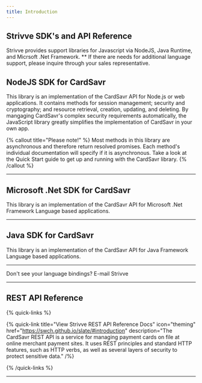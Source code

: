```yaml
---
title: Introduction
---
```


## Strivve SDK's and API Reference
Strivve provides support libraries for Javascript via NodeJS, Java Runtime, and Micrsoft .Net Framework.  ** If there are needs for additional language support, please inquire through your sales representative.

## NodeJS SDK for CardSavr

This library is an implementation of the CardSavr API for Node.js or web applications. It contains methods for session management; security and cryptography; and resource retrieval, creation, updating, and deleting. By mangaging CardSavr's complex security requirements automatically, the JavaScript library greatly simplifies the implementation of CardSavr in your own app.

{% callout title="Please note!" %}
Most methods in this library are asynchronous and therefore return resolved promises. Each method's individual documentation will specify if it is asynchronous.  Take a look at the Quick Start guide to get up and running with the CardSavr library.
{% /callout %}

---

## Microsoft \.Net SDK for CardSavr
This library is an implementation of the CardSavr API for Microsoft .Net Framework Language based applications.

---

## Java SDK for CardSavr
This library is an implementation of the CardSavr API for Java Framework Language based applications.

---

Don't see your language bindings? E-mail Strivve

---

## REST API Reference

{% quick-links %}

{% quick-link title="View Strivve REST API Reference Docs" icon="theming" href="https://swch.github.io/slate/#introduction" description="The CardSavr REST API is a service for managing payment cards on file at online merchant payment sites. It uses REST principles and standard HTTP features, such as HTTP verbs, as well as several layers of security to protect sensitive data." /%}

{% /quick-links %}

---





